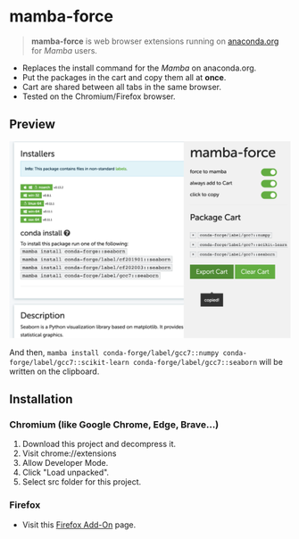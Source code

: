 # mamba-force

> **mamba-force** is web browser extensions running on [anaconda.org](https://anaconda.org/) for *Mamba* users.
- Replaces the install command for the *Mamba* on anaconda.org.
- Put the packages in the cart and copy them all at **once**.
- Cart are shared between all tabs in the same browser.
- Tested on the Chromium/Firefox browser.

## Preview

![](./doc/example.png)

And then, `mamba install conda-forge/label/gcc7::numpy conda-forge/label/gcc7::scikit-learn conda-forge/label/gcc7::seaborn` will be written on the clipboard.

## Installation

### Chromium (like Google Chrome, Edge, Brave...)
1. Download this project and decompress it.
2. Visit <a src='chrome://extensions'>chrome://extensions</a>
3. Allow Developer Mode.
4. Click "Load unpacked".
5. Select src folder for this project.

### Firefox
-  Visit this [Firefox Add-On](https://addons.mozilla.org/en-US/firefox/addon/mamba-force/) page.
